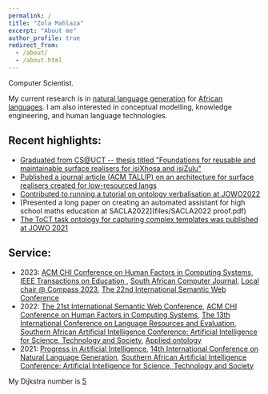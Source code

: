 ```yaml
---
permalink: /
title: "Zola Mahlaza"
excerpt: "About me"
author_profile: true
redirect_from: 
  - /about/
  - /about.html
---
```


Computer Scientist.

My current research is in [natural language generation](https://en.wikipedia.org/wiki/Natural_language_generation) for [African languages](https://en.wikipedia.org/wiki/Languages_of_Africa). I am also interested in conceptual modelling, knowledge engineering, and human language technologies.

## Recent highlights:

- [Graduated from CS@UCT -- thesis titled "Foundations for reusable and maintainable surface realisers for isiXhosa and isiZulu"](/files/Thesis.pdf)
- [Published a journal article (ACM TALLIP) on an architecture for surface realisers created for low-resourced langs](https://dl.acm.org/doi/abs/10.1145/3567594) 
- [Contributed to running a tutorial on ontology verbalisation at JOWO2022](http://www.meteck.org/MoReNL/NLGOntologiesTutorialJOWO22.html)
- [Presented a long paper on creating an automated assistant for high school maths education at SACLA2022](files/SACLA2022 proof.pdf)
- [The ToCT task ontology for capturing complex templates was published at JOWO 2021](http://ceur-ws.org/Vol-2969/paper40-FoisShowCase.pdf)


## Service:

- 2023: [ACM CHI Conference on Human Factors in Computing Systems](https://chi2023.acm.org/), [IEEE Transactions on Education ](https://ieeexplore.ieee.org/xpl/RecentIssue.jsp?punumber=13), [South African Computer Journal](https://sacj.cs.uct.ac.za/), [Local chair @ Compass 2023](https://compass.acm.org/), [The 22nd International Semantic Web Conference](https://iswc2023.semanticweb.org/)
- 2022: [The 21st International Semantic Web Conference](https://iswc2022.semanticweb.org/), [ACM CHI Conference on Human Factors in Computing Systems](https://chi2022.acm.org/), [The 13th International Conference on Language Resources and Evaluation](https://lrec2022.lrec-conf.org/en/), [Southern African Artificial Intelligence Conference: Artificial Intelligence for Science, Technology and Society](https://2021.sacair.org.za/), [Applied ontology](https://www.iospress.com/catalog/journals/applied-ontology)
- 2021: [Progress in Artificial Intelligence](https://www.springer.com/journal/13748/), [14th International Conference on Natural Language Generation](https://inlg2021.github.io), [Southern African Artificial Intelligence Conference: Artificial Intelligence for Science, Technology and Society](https://2021.sacair.org.za/)

My Dijkstra number is [5](https://www.csauthors.net/distance/zola-mahlaza/edsger-w-dijkstra)